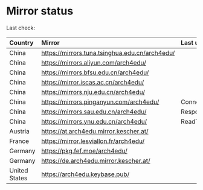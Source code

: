 <script src="./time.js"></script>
# Mirror status
Last check: <script type="text/javascript">localize(1669552617.835913);</script>

|Country|Mirror|Last update|
|:------|:-----|:----------|
|China|https://mirrors.tuna.tsinghua.edu.cn/arch4edu/|<script type="text/javascript">localize(1669531458);</script>|
|China|https://mirrors.aliyun.com/arch4edu/|<script type="text/javascript">localize(1669444503);</script>|
|China|https://mirrors.bfsu.edu.cn/arch4edu/|<script type="text/javascript">localize(1669531458);</script>|
|China|https://mirror.iscas.ac.cn/arch4edu/|<script type="text/javascript">localize(1669531458);</script>|
|China|https://mirrors.nju.edu.cn/arch4edu/|<script type="text/javascript">localize(1669444503);</script>|
|China|https://mirrors.pinganyun.com/arch4edu/|ConnectTimeout|
|China|https://mirrors.sau.edu.cn/arch4edu/|Response 500|
|China|https://mirrors.ynu.edu.cn/arch4edu/|ReadTimeout|
|Austria|https://at.arch4edu.mirror.kescher.at/|<script type="text/javascript">localize(1669531458);</script>|
|France|https://mirror.lesviallon.fr/arch4edu/|<script type="text/javascript">localize(1669488029);</script>|
|Germany|https://pkg.fef.moe/arch4edu/|<script type="text/javascript">localize(1669531458);</script>|
|Germany|https://de.arch4edu.mirror.kescher.at/|<script type="text/javascript">localize(1669531458);</script>|
|United States|https://arch4edu.keybase.pub/|<script type="text/javascript">localize(1669488029);</script>|

<script src="./tablefilter/tablefilter.js"></script>
<script src="./table.js"></script>